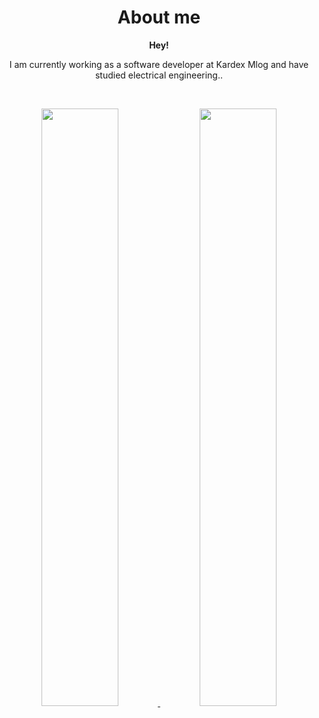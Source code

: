 <h1 align="center">
  <b>About me</b>
</h1>

<div align="center">
<b>Hey!</b>
<p>
I am currently working as a software developer at Kardex Mlog and have studied electrical engineering.</i>.</p>
</div>

<br>
<p align="center">
  <a href="https://abhigyantrips.dev/">
  <img width="49.5%" src="https://github-readme-stats.vercel.app/api?username=cedricfranke28&show_icons=true&theme=radical&count_private=true" />
    <img width="49.5%" src="https://github-readme-streak-stats.herokuapp.com/?user=cedricfranke28&theme=radical&hide_border=false" />
  </a>
</p>

